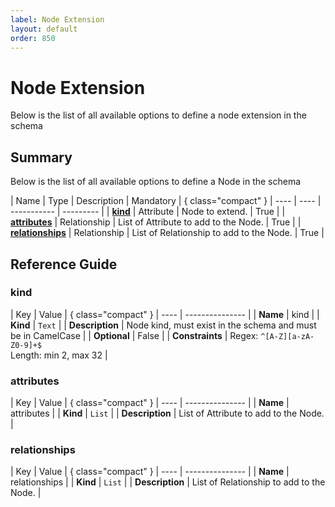 ```yaml
---
label: Node Extension
layout: default
order: 850
---
```

<!-- vale off -->
# Node Extension

Below is the list of all available options to define a node extension in the schema

## Summary

Below is the list of all available options to define a Node in the schema

| Name | Type | Description | Mandatory | { class="compact" }
| ---- | ---- | ----------- | --------- |
| [**kind**](#kind) | Attribute | Node to extend. | True |
| [**attributes**](#attributes) | Relationship | List of Attribute to add to the Node. | True |
| [**relationships**](#relationships) | Relationship | List of Relationship to add to the Node.  | True |

## Reference Guide

### kind

| Key | Value |  { class="compact" }
| ---- | --------------- |
| **Name** | kind |
| **Kind** | `Text` |
| **Description** | Node kind, must exist in the schema and must be in CamelCase |
| **Optional**  | False |
| **Constraints** |  Regex: `^[A-Z][a-zA-Z0-9]+$`<br> Length: min 2, max 32 |

### attributes

| Key | Value |  { class="compact" }
| ---- | --------------- |
| **Name** | attributes |
| **Kind** | `List` |
| **Description** | List of Attribute to add to the Node. |

### relationships

| Key | Value |  { class="compact" }
| ---- | --------------- |
| **Name** | relationships |
| **Kind** | `List` |
| **Description** | List of Relationship to add to the Node. |
